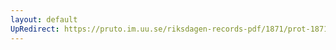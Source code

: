 ```yaml
---
layout: default
UpRedirect: https://pruto.im.uu.se/riksdagen-records-pdf/1871/prot-1871--fk--425/prot-1871--fk--425_042.pdf
---
```

